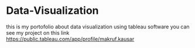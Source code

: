 # Data-Visualization
this is my portofolio about data visualization using tableau software
you can see my project on this link https://public.tableau.com/app/profile/makruf.kausar
